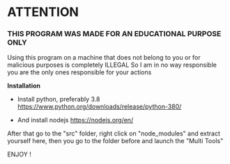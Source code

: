 <h1> ATTENTION </h1>

<h3> THIS PROGRAM WAS MADE FOR AN EDUCATIONAL PURPOSE ONLY </h3>

Using this program on a machine that does not belong to you or for malicious purposes is completely ILLEGAL
So I am in no way responsible you are the only ones responsible for your actions

<b> Installation </b>

* Install python, preferably 3.8
https://www.python.org/downloads/release/python-380/

* And install nodejs
https://nodejs.org/en/

After that go to the "src" folder, right click on "node_modules" 
and extract yourself here, then you go to the folder before and launch the "Multi Tools"


ENJOY !
